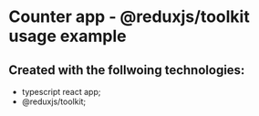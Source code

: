 # Counter app - @reduxjs/toolkit usage example

## Created with the follwoing technologies:

- typescript react app;
- @reduxjs/toolkit;
